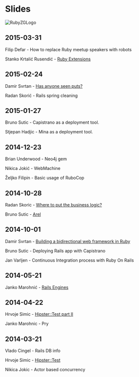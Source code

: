 # Slides

![RubyZGLogo](http://photos1.meetupstatic.com/photos/event/d/3/1/0/600_413754032.jpeg)

## 2015-03-31
Filip Defar - How to replace Ruby meetup speakers with robots

Stanko Krtalić Rusendić - [Ruby Extensions](https://github.com/rubyzg/slides/blob/master/2015-03-31/ruby_extensions.pdf)

## 2015-02-24
Damir Svrtan - [Has anyone seen puts?](http://slides.com/damirsvrtan/ruby-talks-1-9#/)

Radan Skorić - Rails spring cleaning

## 2015-01-27
Bruno Sutic - Capistrano as a deployment tool.

Stjepan Hadjic - Mina as a deployment tool.

## 2014-12-23
Brian Underwood - Neo4j gem

Nikica Jokić - WebMachine

Željko Filipin - Basic usage of RuboCop

## 2014-10-28
Radan Skoric - [Where to put the business logic?](http://radanskoric.github.io/ror_business_logic_presentation/#/)

Bruno Sutic - [Arel](https://speakerdeck.com/brunosutic/introduction-to-arel)

## 2014-10-01
Damir Svrtan - [Building a bidirectional web framework in Ruby](http://slides.com/damirsvrtan/bidirectional-ruby-framework#)

Bruno Sutic - Deploying Rails app with Capistrano

Jan Varljen - Continuous Integration process with Ruby On Rails

## 2014-05-21
Janko Marohnić - [Rails Engines](https://speakerdeck.com/janko_m/rails-engines)

## 2014-04-22
Hrvoje Simic - [Hipster::Test part II](https://github.com/shime/hipster_test)

Janko Marohnic - Pry

## 2014-03-21
Vlado Cingel - Rails DB info

Hrvoje Simic - [Hipster::Test](https://github.com/shime/hipster_test)

Nikica Jokic - Actor based concurrency
